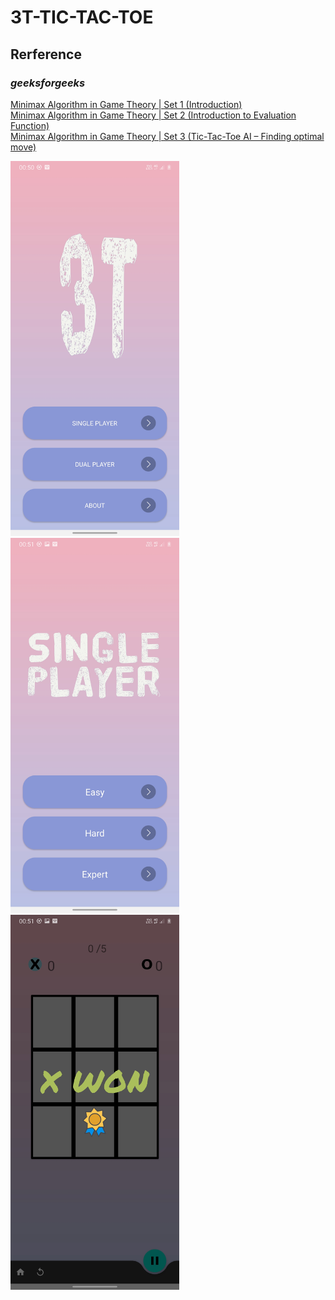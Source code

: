 # 3T-TIC-TAC-TOE
## Rerference 
### <i>geeksforgeeks</i>
[Minimax Algorithm in Game Theory | Set 1 (Introduction)](https://www.geeksforgeeks.org/minimax-algorithm-in-game-theory-set-1-introduction/)<br>
[Minimax Algorithm in Game Theory | Set 2 (Introduction to Evaluation Function)](https://www.geeksforgeeks.org/minimax-algorithm-in-game-theory-set-2-evaluation-function/?ref=rp)<br>
[Minimax Algorithm in Game Theory | Set 3 (Tic-Tac-Toe AI – Finding optimal move)](https://www.geeksforgeeks.org/minimax-algorithm-in-game-theory-set-3-tic-tac-toe-ai-finding-optimal-move/?ref=rp)<br>
<p> 
  <img src="/app/src/main/res/mipmap-xxxhdpi/Screenshot_20200816-005049_3T.jpg" height="600">
  <img src="/app/src/main/res/mipmap-xxxhdpi/Screenshot_20200816-005156_3T.jpg" height="600">
  <img src="/app/src/main/res/mipmap-xxxhdpi/Screenshot_20200816-005140_3T.jpg" height="600">
</p>

